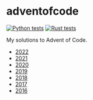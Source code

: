 # adventofcode
[![Python tests](https://github.com/evroon/adventofcode/actions/workflows/test_python.yml/badge.svg)](https://github.com/evroon/adventofcode/actions/workflows/test_python.yml)
[![Rust tests](https://github.com/evroon/adventofcode/actions/workflows/test_rust.yml/badge.svg)](https://github.com/evroon/adventofcode/actions/workflows/test_rust.yml)

My solutions to Advent of Code.

* [2022](2022)
* [2021](2021)
* [2020](2020)
* [2019](2019)
* [2018](2018)
* [2017](2017)
* [2016](2016)
